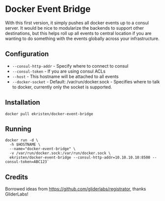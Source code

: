 # Docker Event Bridge

With this first version, it simply pushes all docker events up to a consul server. It would be nice to modularize the backends to support other destinations, but this helps roll up all events to central location if you are wanting to do something with the events globally across your infrastructure.

## Configuration

* `--consul-http-addr` - Specify where to connect to consul
* `--consul-token` - If you are using consul ACLs
* `--host` - This hostname will be attached to all events
* `--docker-socket` - Default: /var/run/docker.sock - Specifies where to talk to docker, currently only the socket is supported.

## Installation

`docker pull ekristen/docker-event-bridge`

## Running

```
docker run -d \
  -h $HOSTNAME \
  --name="docker-event-bridge" \
  -v /var/run/docker.sock:/var/run/docker.sock \
  ekristen/docker-event-bridge --consul-http-addr=10.10.10.10:8500 --consul-token=ABC123`
```

## Credits

Borrowed ideas from https://github.com/gliderlabs/registrator, thanks GliderLabs!
